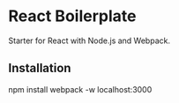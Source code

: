 # React Boilerplate
Starter for React with Node.js and Webpack.

## Installation
npm install
webpack -w
localhost:3000
